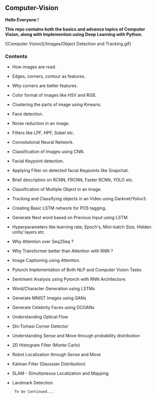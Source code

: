 ## Computer-Vision

**Hello Everyone !**

**This repo contains both the basics and advance topics of Computer Vision, along with Implemention using Deep Learning with Python.**

![Computer Vision](/Images/Object Detection and Tracking.gif)

### Contents

 * How images are read.

 * Edges, corners, contour as features.

 * Why corners are better features.

 * Color format of images like HSV and RGB.

 * Clustering the parts of image using Kmeans.

 * Face detection.

 * Noise reduction in an image.

 * Filters like LPF, HPF, Sobel etc.

 * Convolutional Neural Network.

 * Classification of Images using CNN.

 * Facial Keypoint detection.

 * Applying Filter on detected facial Keypoints like Snapchat.

 * Brief description on RCNN, FRCNN, Faster RCNN, YOLO etc.

 * Classification of Multiple Object in an image.

 * Tracking and Classifying objects in an Video using Darknet/Yolov3.

 * Creating Basic LSTM network for POS tagging.

 * Generate Next word based on Previous Input using LSTM.

 * Hyperparameters like learning rate, Epoch's, Mini-batch Size, Hidden units/ layers etc

 * Why Attention over Seq2Seq ?

 * Why Transformer better than Attention with RNN ?

 * Image Captioning using Attention.
 
 * Pytorch Implementation of Both NLP and Computer Vision Tasks

 * Sentiment Analysis using Pytorch with RNN Architecture.
 
 * Word/Character Generation using LSTMs
 
 * Generate MNIST Images using GANs
 
 * Generate Celebrity Faces using DCGANs

 * Understanding Optical Flow
 
 * Shi-Tomasi Corner Detector
 
 * Understanding Sense and Move through probability distribution
 
 * 2D Histogram Filter (Monte Carlo)
 
 * Robot Localization through Sense and Move
    
 * Kalman Filter (Gaussian Distribution)
 
 * SLAM - Simultaneous Localization and Mapping
 
 * Landmark Detection
    
    
        To be Continued...
    
